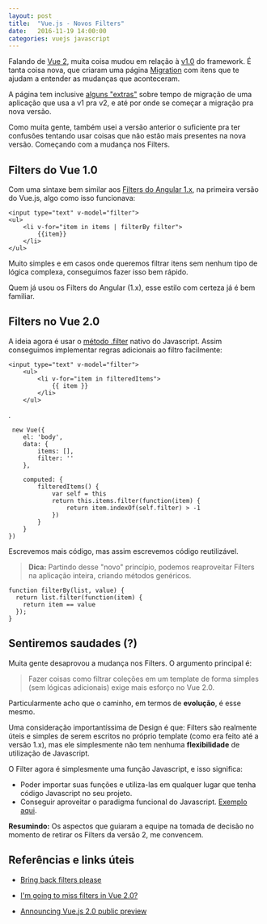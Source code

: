 ```yaml
---
layout: post
title:  "Vue.js - Novos Filters"
date:   2016-11-19 14:00:00
categories: vuejs javascript
---
```


Falando de  [Vue 2](https://vuejs.org/v2/guide/), muita coisa mudou em relação à [v1.0](http://v1.vuejs.org/guide/) do framework. É tanta coisa nova, que criaram uma página [Migration](https://vuejs.org/v2/guide/migration.html) com itens que te ajudam a entender as mudanças que aconteceram. 

A página tem inclusive [alguns "extras"](https://vuejs.org/v2/guide/migration.html#FAQ) sobre tempo de migração de uma aplicação que usa a v1 pra v2, e até por onde se começar a migração pra nova versão.
 
 Como muita gente, também usei a versão anterior o suficiente pra ter confusões tentando usar coisas que não estão mais presentes na nova versão. Começando com a mudança nos Filters.


Filters do Vue 1.0
-------------
Com uma sintaxe bem similar aos [Filters do Angular 1.x](https://docs.angularjs.org/api/ng/filter/filter), na primeira versão do Vue.js, algo como isso funcionava:

    <input type="text" v-model="filter">
	<ul>
	    <li v-for="item in items | filterBy filter">
		    {{item}}
		</li>
	</ul>
	
Muito simples e em casos onde queremos filtrar itens sem nenhum tipo de lógica complexa, conseguimos fazer isso bem rápido.

Quem já usou os Filters do Angular (1.x), esse estilo com certeza já é bem familiar.


Filters no Vue 2.0
-------------------

A ideia agora é usar o [método .filter](https://developer.mozilla.org/pt-BR/docs/Web/JavaScript/Reference/Global_Objects/Array/filtro) nativo do Javascript. Assim conseguimos implementar regras adicionais ao filtro facilmente:

    <input type="text" v-model="filter">
		<ul>
		    <li v-for="item in filteredItems">
			    {{ item }}
			</li>
		</ul>
   
.
 

     new Vue({
        el: 'body',
        data: {
            items: [],
            filter: ''
        },
    
        computed: {
            filteredItems() {
                var self = this
                return this.items.filter(function(item) {
                    return item.indexOf(self.filter) > -1
                })
            }
        }
    })

Escrevemos mais código, mas assim escrevemos código reutilizável.

> **Dica:** Partindo desse "novo" princípio, podemos reaproveitar Filters na aplicação inteira, criando métodos genéricos.

    function filterBy(list, value) {
      return list.filter(function(item) {
        return item == value
      });
    }
    

Sentiremos saudades (?)
-------------
 Muita gente desaprovou a mudança nos Filters. O argumento principal é: 

 > Fazer coisas como filtrar coleções em um template de forma simples (sem lógicas adicionais) exige mais esforço no Vue 2.0.
 
 Particularmente acho que o caminho, em termos de **evolução**, é esse mesmo. 

Uma consideração importantíssima de Design é que: Filters são realmente úteis e simples de serem escritos no próprio template (como era feito até a versão 1.x), mas ele simplesmente não tem nenhuma **flexibilidade** de utilização de Javascript.

O Filter agora é simplesmente uma função Javascript, e isso significa:

- Poder importar suas funções e utiliza-las em qualquer lugar que tenha código Javascript no seu projeto.
- Conseguir aproveitar o paradigma funcional do Javascript. [Exemplo aqui](https://gist.github.com/andreybleme/8986b787fe0c8a6067f3ffde40b90bfa).

**Resumindo:** Os aspectos que guiaram a equipe na tomada de decisão no momento de retirar os Filters da versão 2, me convencem.

Referências e links úteis
-------------
- [Bring back filters please](https://github.com/vuejs/vue/issues/2756)

- [I'm going to miss filters in Vue 2.0?](https://forum-archive.vuejs.org/topic/3896/i-m-going-to-miss-filters-in-vue-2-0/2)

- [ Announcing Vue.js 2.0 public preview](https://forum-archive.vuejs.org/topic/3891/announcing-vue-js-2-0-public-preview)